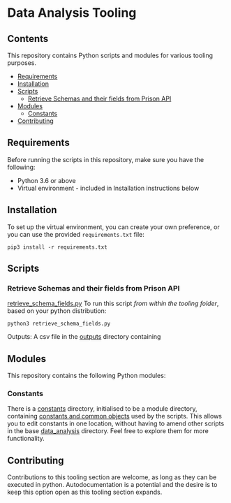 # Data Analysis Tooling <!-- omit in toc -->

## Contents <!-- omit in toc -->
This repository contains Python scripts and modules for various tooling purposes.

- [Requirements](#requirements)
- [Installation](#installation)
- [Scripts](#scripts)
  - [Retrieve Schemas and their fields from Prison API](#retrieve-schemas-and-their-fields-from-prison-api)
- [Modules](#modules)
  - [Constants](#constants)
- [Contributing](#contributing)

## Requirements

Before running the scripts in this repository, make sure you have the following:

- Python 3.6 or above
- Virtual environment - included in Installation instructions below

## Installation

To set up the virtual environment, you can create your own preference, or you can use the provided `requirements.txt` file:

```shell
pip3 install -r requirements.txt
```

## Scripts
### Retrieve Schemas and their fields from Prison API
[retrieve_schema_fields.py](retrieve_schema_fields.py)
To run this script *from within the tooling folder*, based on your python distribution:

```shell
python3 retrieve_schema_fields.py
```
Outputs:
A csv file in the [outputs](outputs) directory containing

## Modules
This repository contains the following Python modules:

### Constants
There is a [constants](constants) directory, initialised to be a module directory, containing [constants and common objects](constants/common.py) used by the scripts.
This allows you to edit constants in one location, without having to amend other scripts in the base [data_analysis](../data_analysis/) directory.
Feel free to explore them for more functionality.

## Contributing
Contributions to this tooling section are welcome, as long as they can be executed in python. Autodocumentation is a potential and the desire is to keep this option open as this tooling section expands.